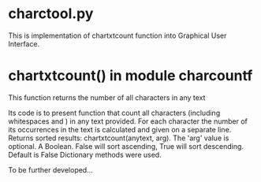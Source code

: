 # charctool.py
This is implementation of chartxtcount function into Graphical User Interface.

# chartxtcount() in module charcountf
This function returns the number of all characters in any text

Its code is to present function that count all characters (including whitespaces and ) in any text provided.
For each character the number of its occurrences in the text is calculated and given on a separate line.
Returns sorted results: chartxtcount(anytext, arg).
The 'arg' value is optional. A Boolean. False will sort ascending, True will sort descending. Default is False
Dictionary methods were used.

To be further developed...
